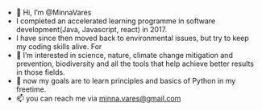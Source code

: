 - 👋 Hi, I’m @MinnaVares
- I completed an accelerated learning programme in software development(Java, Javascript, react) in 2017. 
- I have since then moved back to environmental issues, but try to keep my coding skills alive. For
- 👀 I’m interested in science, nature, climate change mitigation and prevention, biodiversity and all the tools that help achieve better results in those fields.
- 🌱  now my goals are to learn principles and basics of Python in my freetime.
- 📫 you can reach me via minna.vares@gmail.com

<!---
MinnaVares/MinnaVares is a ✨ special ✨ repository because its `README.md` (this file) appears on your GitHub profile.
You can click the Preview link to take a look at your changes.
--->
